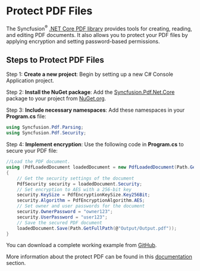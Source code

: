 # Protect PDF Files

The Syncfusion<sup>&reg;</sup> [.NET Core PDF library](https://www.syncfusion.com/document-processing/pdf-framework/net-core/pdf-library) provides tools for creating, reading, and editing PDF documents. It also allows you to protect your PDF files by applying encryption and setting password-based permissions.

## Steps to Protect PDF Files

Step 1: **Create a new project**: Begin by setting up a new C# Console Application project.

Step 2: **Install the NuGet package**: Add the [Syncfusion.Pdf.Net.Core](https://www.nuget.org/packages/Syncfusion.Pdf.Net.Core/) package to your project from [NuGet.org](https://www.nuget.org/).

Step 3: **Include necessary namespaces**: Add these namespaces in your **Program.cs** file:

```csharp
using Syncfusion.Pdf.Parsing;
using Syncfusion.Pdf.Security;
```

Step 4: **Implement encryption**: Use the following code in **Program.cs** to secure your PDF file:

```csharp
//Load the PDF document. 
using (PdfLoadedDocument loadedDocument = new PdfLoadedDocument(Path.GetFullPath(@"Data/Input.pdf")))
{
    // Get the security settings of the document
    PdfSecurity security = loadedDocument.Security;
    // Set encryption to AES with a 256-bit key
    security.KeySize = PdfEncryptionKeySize.Key256Bit;
    security.Algorithm = PdfEncryptionAlgorithm.AES;
    // Set owner and user passwords for the document
    security.OwnerPassword = "owner123";
    security.UserPassword = "user123";
    // Save the secured PDF document
    loadedDocument.Save(Path.GetFullPath(@"Output/Output.pdf"));
}
```

You can download a complete working example from [GitHub](https://github.com/SyncfusionExamples/PDF-Examples/tree/master/Security/Protect-an-existing-PDF-document/).

More information about the protect PDF can be found in this [documentation](https://help.syncfusion.com/document-processing/pdf/pdf-library/net/working-with-security) section.